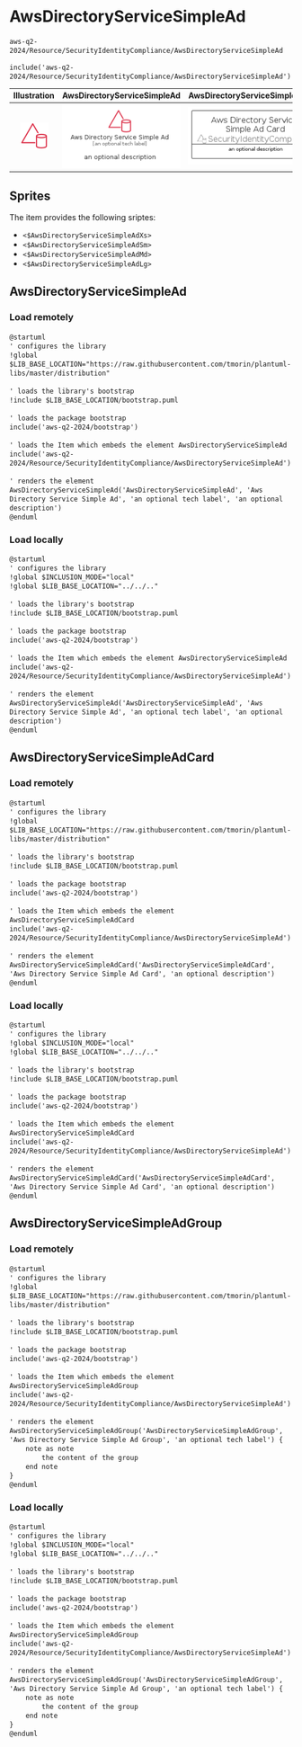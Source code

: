 # AwsDirectoryServiceSimpleAd


```text
aws-q2-2024/Resource/SecurityIdentityCompliance/AwsDirectoryServiceSimpleAd
```

```text
include('aws-q2-2024/Resource/SecurityIdentityCompliance/AwsDirectoryServiceSimpleAd')
```



| Illustration | AwsDirectoryServiceSimpleAd | AwsDirectoryServiceSimpleAdCard | AwsDirectoryServiceSimpleAdGroup |
| :---: | :---: | :---: | :---: |
| ![illustration for Illustration](../../../aws-q2-2024/Resource/SecurityIdentityCompliance/AwsDirectoryServiceSimpleAd.png) | ![illustration for AwsDirectoryServiceSimpleAd](../../../aws-q2-2024/Resource/SecurityIdentityCompliance/AwsDirectoryServiceSimpleAd.Local.png) | ![illustration for AwsDirectoryServiceSimpleAdCard](../../../aws-q2-2024/Resource/SecurityIdentityCompliance/AwsDirectoryServiceSimpleAdCard.Local.png) | ![illustration for AwsDirectoryServiceSimpleAdGroup](../../../aws-q2-2024/Resource/SecurityIdentityCompliance/AwsDirectoryServiceSimpleAdGroup.Local.png) |



## Sprites
The item provides the following sriptes:

- `<$AwsDirectoryServiceSimpleAdXs>`
- `<$AwsDirectoryServiceSimpleAdSm>`
- `<$AwsDirectoryServiceSimpleAdMd>`
- `<$AwsDirectoryServiceSimpleAdLg>`





## AwsDirectoryServiceSimpleAd

### Load remotely
```plantuml
@startuml
' configures the library
!global $LIB_BASE_LOCATION="https://raw.githubusercontent.com/tmorin/plantuml-libs/master/distribution"

' loads the library's bootstrap
!include $LIB_BASE_LOCATION/bootstrap.puml

' loads the package bootstrap
include('aws-q2-2024/bootstrap')

' loads the Item which embeds the element AwsDirectoryServiceSimpleAd
include('aws-q2-2024/Resource/SecurityIdentityCompliance/AwsDirectoryServiceSimpleAd')

' renders the element
AwsDirectoryServiceSimpleAd('AwsDirectoryServiceSimpleAd', 'Aws Directory Service Simple Ad', 'an optional tech label', 'an optional description')
@enduml
```

### Load locally
```plantuml
@startuml
' configures the library
!global $INCLUSION_MODE="local"
!global $LIB_BASE_LOCATION="../../.."

' loads the library's bootstrap
!include $LIB_BASE_LOCATION/bootstrap.puml

' loads the package bootstrap
include('aws-q2-2024/bootstrap')

' loads the Item which embeds the element AwsDirectoryServiceSimpleAd
include('aws-q2-2024/Resource/SecurityIdentityCompliance/AwsDirectoryServiceSimpleAd')

' renders the element
AwsDirectoryServiceSimpleAd('AwsDirectoryServiceSimpleAd', 'Aws Directory Service Simple Ad', 'an optional tech label', 'an optional description')
@enduml
```

## AwsDirectoryServiceSimpleAdCard

### Load remotely
```plantuml
@startuml
' configures the library
!global $LIB_BASE_LOCATION="https://raw.githubusercontent.com/tmorin/plantuml-libs/master/distribution"

' loads the library's bootstrap
!include $LIB_BASE_LOCATION/bootstrap.puml

' loads the package bootstrap
include('aws-q2-2024/bootstrap')

' loads the Item which embeds the element AwsDirectoryServiceSimpleAdCard
include('aws-q2-2024/Resource/SecurityIdentityCompliance/AwsDirectoryServiceSimpleAd')

' renders the element
AwsDirectoryServiceSimpleAdCard('AwsDirectoryServiceSimpleAdCard', 'Aws Directory Service Simple Ad Card', 'an optional description')
@enduml
```

### Load locally
```plantuml
@startuml
' configures the library
!global $INCLUSION_MODE="local"
!global $LIB_BASE_LOCATION="../../.."

' loads the library's bootstrap
!include $LIB_BASE_LOCATION/bootstrap.puml

' loads the package bootstrap
include('aws-q2-2024/bootstrap')

' loads the Item which embeds the element AwsDirectoryServiceSimpleAdCard
include('aws-q2-2024/Resource/SecurityIdentityCompliance/AwsDirectoryServiceSimpleAd')

' renders the element
AwsDirectoryServiceSimpleAdCard('AwsDirectoryServiceSimpleAdCard', 'Aws Directory Service Simple Ad Card', 'an optional description')
@enduml
```

## AwsDirectoryServiceSimpleAdGroup

### Load remotely
```plantuml
@startuml
' configures the library
!global $LIB_BASE_LOCATION="https://raw.githubusercontent.com/tmorin/plantuml-libs/master/distribution"

' loads the library's bootstrap
!include $LIB_BASE_LOCATION/bootstrap.puml

' loads the package bootstrap
include('aws-q2-2024/bootstrap')

' loads the Item which embeds the element AwsDirectoryServiceSimpleAdGroup
include('aws-q2-2024/Resource/SecurityIdentityCompliance/AwsDirectoryServiceSimpleAd')

' renders the element
AwsDirectoryServiceSimpleAdGroup('AwsDirectoryServiceSimpleAdGroup', 'Aws Directory Service Simple Ad Group', 'an optional tech label') {
    note as note
        the content of the group
    end note
}
@enduml
```

### Load locally
```plantuml
@startuml
' configures the library
!global $INCLUSION_MODE="local"
!global $LIB_BASE_LOCATION="../../.."

' loads the library's bootstrap
!include $LIB_BASE_LOCATION/bootstrap.puml

' loads the package bootstrap
include('aws-q2-2024/bootstrap')

' loads the Item which embeds the element AwsDirectoryServiceSimpleAdGroup
include('aws-q2-2024/Resource/SecurityIdentityCompliance/AwsDirectoryServiceSimpleAd')

' renders the element
AwsDirectoryServiceSimpleAdGroup('AwsDirectoryServiceSimpleAdGroup', 'Aws Directory Service Simple Ad Group', 'an optional tech label') {
    note as note
        the content of the group
    end note
}
@enduml
```

